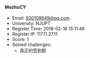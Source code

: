 #### MozhuCY  

* Email: 930109649@qq.com  
* University: NJUPT  
* Register Time: 2018-02-16 15:11:46  
* Register IP: 117.11.27.11  
* Score: 1  
* Solved challenges: 
  * 真正的签到题  
